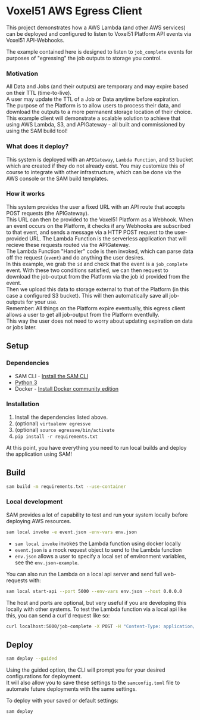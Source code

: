 # Voxel51 AWS Egress Client
This project demonstrates how a AWS Lambda (and other AWS services) can be 
deployed and configured to listen to Voxel51 Platform API events via Voxel51 API-Webhooks.

The example contained here is designed to listen to `job_complete` events for purposes of "egressing" 
the job outputs to storage you control.

### Motivation
All Data and Jobs (and their outputs) are temporary and may expire based on their TTL (time-to-live).  
A user may update the TTL of a Job or Data anytime before expiration.  
The purpose of the Platform is to allow users to process their data, and download the outputs to 
a more permanent storage location of their choice.  This example client will demonstrate a scalable solution 
to achieve that using AWS Lambda, S3, and APIGateway - all built and commissioned by using the SAM build tool!

### What does it deploy?
This system is deployed with an `APIGateway`, `Lambda Function`, and `S3` bucket which are created if they do not
already exist.  You may customize this of course to integrate with other infrastructure, which can be done via the AWS
console or the SAM build templates.

### How it works
This system provides the user a fixed URL with an API route that accepts POST requests (the APIGateway).  
This URL can then be provided to the Voxel51 Platform as a Webhook.  When an event occurs on the Platform, it checks
if any Webhooks are subscribed to that event, and sends a message via a HTTP POST request to the user-provided URL.
The Lambda Function is the serverless application that will recieve these requests routed via the APIGateway.  
The Lambda Function "Handler" code is then invoked, which can parse data off the request (`event`) and do anything the user desires.  
In this example, we grab the `id` and check that the event is a `job_complete` event.  With these two conditions satisfied, we can then
request to download the job-output from the Platform via the job id provided from the event.  
Then we upload this data to storage external to that of the Platform (in this case a configured S3 bucket).  This will then
automatically save all job-outputs for your use.  
Remember: All things on the Platform expire eventually, this egress client allows a user to get all job-output from the Platform eventfully.  
This way the user does not need to worry about updating expiration on data or jobs later.

## Setup

### Dependencies
* SAM CLI - [Install the SAM CLI](https://docs.aws.amazon.com/serverless-application-model/latest/developerguide/serverless-sam-cli-install.html)
* [Python 3](https://www.python.org/downloads/)
* Docker - [Install Docker community edition](https://hub.docker.com/search/?type=edition&offering=community)

### Installation
1.  Install the dependencies listed above.
2.  (optional) `virtualenv egressve`
3.  (optional) `source egressve/bin/activate`
4.  `pip install -r requirements.txt`

At this point, you have everything you need to run local builds and deploy the application using SAM!


## Build

```bash
sam build -m requirements.txt --use-container
```

### Local development
SAM provides a lot of capability to test and run your system locally before deploying AWS resources.
```bash
sam local invoke -e event.json -env-vars env.json
```
 - `sam local invoke` invokes the Lambda function using docker locally
 - `event.json` is a mock request object to send to the Lambda function
 - `env.json` allows a user to specify a local set of environment variables, see the `env.json-example`.

You can also run the Lambda on a local api server and send full web-requests with:
```bash
sam local start-api --port 5000 --env-vars env.json --host 0.0.0.0
```
The host and ports are optional, but very useful if you are developing this locally with other systems.
To test the Lambda function via a local api like this, you can send a curl'd request like so:
```bash
curl localhost:5000/job-complete -X POST -H "Content-Type: application/json" -d '{"id":<jobid>, "event":"job_complete", "msg":"Test!"}'
```

## Deploy

```bash
sam deploy --guided
```
Using the guided option, the CLI will prompt you for your desired configurations for deployment.  
It will also allow you to save these settings to the `samconfig.toml` file to automate future deployments with the same settings.

To deploy with your saved or default settings:
```bash
sam deploy
```

